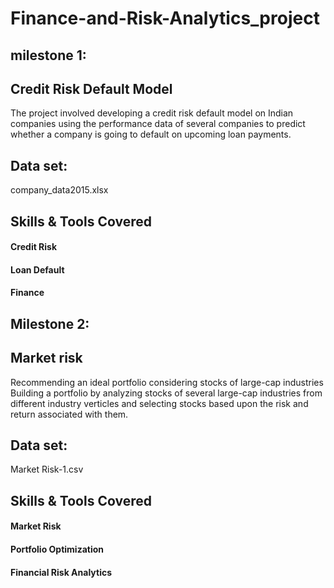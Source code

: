 # Finance-and-Risk-Analytics_project
## milestone 1:
## Credit Risk Default Model
The project involved developing a credit risk default model on Indian companies using the performance data of several companies to predict whether a company is going to default on upcoming loan payments.
## Data set:
company_data2015.xlsx
## Skills & Tools Covered
#### Credit Risk
#### Loan Default
#### Finance

## Milestone 2:
## Market risk
Recommending an ideal portfolio considering stocks of large-cap industries
Building a portfolio by analyzing stocks of several large-cap industries from different industry verticles and selecting stocks based upon the risk and return associated with them.
## Data set:
Market Risk-1.csv
## Skills & Tools Covered
#### Market Risk
#### Portfolio Optimization
#### Financial Risk Analytics
